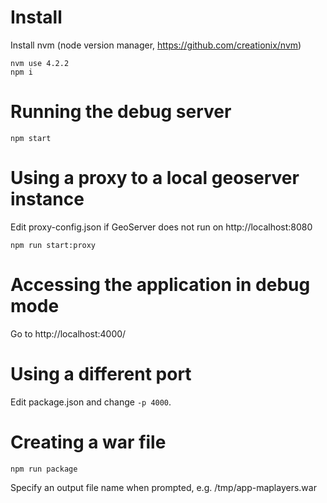 # Install
Install nvm (node version manager, https://github.com/creationix/nvm)

    nvm use 4.2.2
    npm i

# Running the debug server

    npm start

# Using a proxy to a local geoserver instance

Edit proxy-config.json if GeoServer does not run on http://localhost:8080

    npm run start:proxy

# Accessing the application in debug mode

Go to http://localhost:4000/

# Using a different port

Edit package.json and change ```-p 4000```.

# Creating a war file

    npm run package

Specify an output file name when prompted, e.g. /tmp/app-maplayers.war

